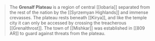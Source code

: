 > The **Grenalf Plateau** is a region of central [[Iobaria]] separated from the rest of the nation by the [[Syrzemyan Highlands]] and immense crevasses. The plateau rests beneath [[Kirya]], and like the temple city it can only be accessed by crossing the treacherous [[Grenalthrost]]. The town of [[Mishkar]] was established in [[809 AR]] to guard against threats from the plateau.








